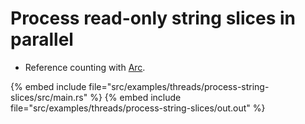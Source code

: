 # Process read-only string slices in parallel

* Reference counting with [Arc](https://doc.rust-lang.org/std/sync/struct.Arc.html).

{% embed include file="src/examples/threads/process-string-slices/src/main.rs" %}
{% embed include file="src/examples/threads/process-string-slices/out.out" %}


